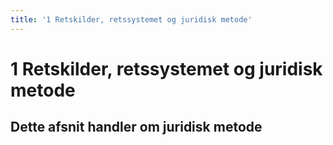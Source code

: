 ```yaml
---
title: '1 Retskilder, retssystemet og juridisk metode'
---
```

# 1 Retskilder, retssystemet og juridisk metode

## Dette afsnit handler om juridisk metode
